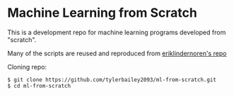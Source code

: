 # Machine Learning from Scratch
This is a development repo for machine learning programs developed from "scratch".

Many of the scripts are reused and reproduced from [eriklindernoren's repo](https://github.com/eriklindernoren/ML-From-Scratch)

Cloning repo:
```
$ git clone https://github.com/tylerbailey2093/ml-from-scratch.git
$ cd ml-from-scratch
```
